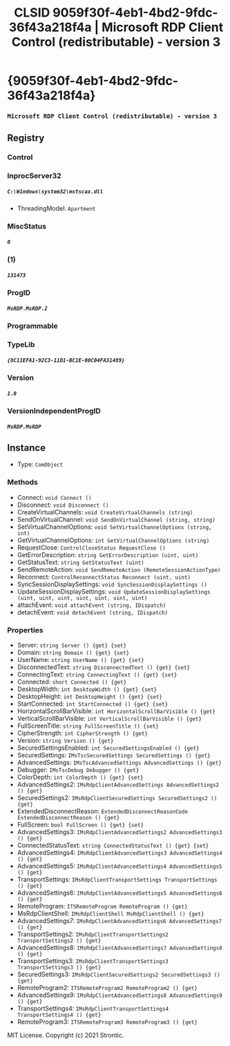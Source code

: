 ﻿---
title: "CLSID 9059f30f-4eb1-4bd2-9fdc-36f43a218f4a | Microsoft RDP Client Control (redistributable) - version 3"
excerpt: What is COM-Object CLSID 9059f30f-4eb1-4bd2-9fdc-36f43a218f4a?
---

# {9059f30f-4eb1-4bd2-9fdc-36f43a218f4a}

### `Microsoft RDP Client Control (redistributable) - version 3`

## Registry


### Control


### InprocServer32

##### `C:\Windows\system32\mstscax.dll`
* ThreadingModel: `Apartment`

### MiscStatus

##### `0`

### (1)

##### `131473`

### ProgID

##### `MsRDP.MsRDP.2`

### Programmable


### TypeLib

##### `{8C11EFA1-92C3-11D1-BC1E-00C04FA31489}`

### Version

##### `1.0`

### VersionIndependentProgID

##### `MsRDP.MsRDP`

## Instance

* Type: `ComObject`

### Methods

* Connect: `void Connect ()`
* Disconnect: `void Disconnect ()`
* CreateVirtualChannels: `void CreateVirtualChannels (string)`
* SendOnVirtualChannel: `void SendOnVirtualChannel (string, string)`
* SetVirtualChannelOptions: `void SetVirtualChannelOptions (string, int)`
* GetVirtualChannelOptions: `int GetVirtualChannelOptions (string)`
* RequestClose: `ControlCloseStatus RequestClose ()`
* GetErrorDescription: `string GetErrorDescription (uint, uint)`
* GetStatusText: `string GetStatusText (uint)`
* SendRemoteAction: `void SendRemoteAction (RemoteSessionActionType)`
* Reconnect: `ControlReconnectStatus Reconnect (uint, uint)`
* SyncSessionDisplaySettings: `void SyncSessionDisplaySettings ()`
* UpdateSessionDisplaySettings: `void UpdateSessionDisplaySettings (uint, uint, uint, uint, uint, uint, uint)`
* attachEvent: `void attachEvent (string, IDispatch)`
* detachEvent: `void detachEvent (string, IDispatch)`

### Properties

* Server: `string Server () {get} {set} `
* Domain: `string Domain () {get} {set} `
* UserName: `string UserName () {get} {set} `
* DisconnectedText: `string DisconnectedText () {get} {set} `
* ConnectingText: `string ConnectingText () {get} {set} `
* Connected: `short Connected () {get} `
* DesktopWidth: `int DesktopWidth () {get} {set} `
* DesktopHeight: `int DesktopHeight () {get} {set} `
* StartConnected: `int StartConnected () {get} {set} `
* HorizontalScrollBarVisible: `int HorizontalScrollBarVisible () {get} `
* VerticalScrollBarVisible: `int VerticalScrollBarVisible () {get} `
* FullScreenTitle: `string FullScreenTitle () {set} `
* CipherStrength: `int CipherStrength () {get} `
* Version: `string Version () {get} `
* SecuredSettingsEnabled: `int SecuredSettingsEnabled () {get} `
* SecuredSettings: `IMsTscSecuredSettings SecuredSettings () {get} `
* AdvancedSettings: `IMsTscAdvancedSettings AdvancedSettings () {get} `
* Debugger: `IMsTscDebug Debugger () {get} `
* ColorDepth: `int ColorDepth () {get} {set} `
* AdvancedSettings2: `IMsRdpClientAdvancedSettings AdvancedSettings2 () {get} `
* SecuredSettings2: `IMsRdpClientSecuredSettings SecuredSettings2 () {get} `
* ExtendedDisconnectReason: `ExtendedDisconnectReasonCode ExtendedDisconnectReason () {get} `
* FullScreen: `bool FullScreen () {get} {set} `
* AdvancedSettings3: `IMsRdpClientAdvancedSettings2 AdvancedSettings3 () {get} `
* ConnectedStatusText: `string ConnectedStatusText () {get} {set} `
* AdvancedSettings4: `IMsRdpClientAdvancedSettings3 AdvancedSettings4 () {get} `
* AdvancedSettings5: `IMsRdpClientAdvancedSettings4 AdvancedSettings5 () {get} `
* TransportSettings: `IMsRdpClientTransportSettings TransportSettings () {get} `
* AdvancedSettings6: `IMsRdpClientAdvancedSettings5 AdvancedSettings6 () {get} `
* RemoteProgram: `ITSRemoteProgram RemoteProgram () {get} `
* MsRdpClientShell: `IMsRdpClientShell MsRdpClientShell () {get} `
* AdvancedSettings7: `IMsRdpClientAdvancedSettings6 AdvancedSettings7 () {get} `
* TransportSettings2: `IMsRdpClientTransportSettings2 TransportSettings2 () {get} `
* AdvancedSettings8: `IMsRdpClientAdvancedSettings7 AdvancedSettings8 () {get} `
* TransportSettings3: `IMsRdpClientTransportSettings3 TransportSettings3 () {get} `
* SecuredSettings3: `IMsRdpClientSecuredSettings2 SecuredSettings3 () {get} `
* RemoteProgram2: `ITSRemoteProgram2 RemoteProgram2 () {get} `
* AdvancedSettings9: `IMsRdpClientAdvancedSettings8 AdvancedSettings9 () {get} `
* TransportSettings4: `IMsRdpClientTransportSettings4 TransportSettings4 () {get} `
* RemoteProgram3: `ITSRemoteProgram3 RemoteProgram3 () {get} `

MIT License. Copyright (c) 2021 Strontic.


